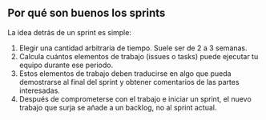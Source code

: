 ## Por qué son buenos los sprints

La idea detrás de un sprint es simple:

1. Elegir una cantidad arbitraria de tiempo. Suele ser de 2 a 3 semanas.
2. Calcula cuántos elementos de trabajo (issues o tasks) puede ejecutar tu equipo durante ese periodo.
3. Estos elementos de trabajo deben traducirse en algo que pueda demostrarse al final del sprint y obtener comentarios de las partes interesadas.
4. Después de comprometerse con el trabajo e iniciar un sprint, el nuevo trabajo que surja se añade a un backlog, no al sprint actual.
